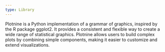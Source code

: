 ```yaml
---
type: Library
---
```


Plotnine is a Python implementation of a grammar of graphics, inspired by the R package ggplot2. It provides a consistent and flexible way to create a wide range of statistical graphics. Plotnine allows users to build complex plots by combining simple components, making it easier to customize and extend visualizations.